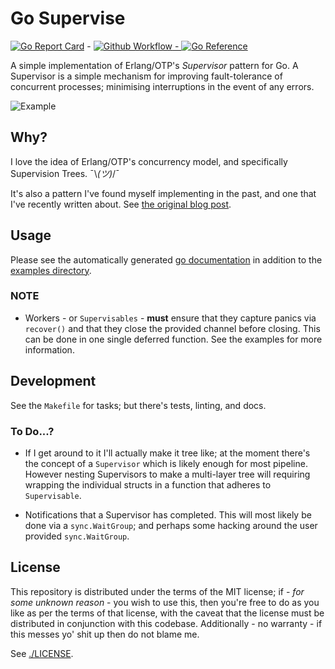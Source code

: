 # Go Supervise

[![Go Report Card](https://goreportcard.com/badge/github.com/FergusInLondon/go-supervise)](https://goreportcard.com/report/github.com/FergusInLondon/go-supervise) - [![Github Workflow](https://github.com/FergusInLondon/go-supervise/actions/workflows/go.yml/badge.svg) - ![Go Reference](https://pkg.go.dev/badge/go.fergus.london/go-supervise.svg)](https://pkg.go.dev/go.fergus.london/go-supervise)

A simple implementation of Erlang/OTP's *Supervisor* pattern for Go. A Supervisor is a simple mechanism for improving fault-tolerance of concurrent processes; minimising interruptions in the event of any errors.

![Example](https://d33wubrfki0l68.cloudfront.net/00f3a22cb236e9b62c6944440d74d2df16e9f277/92cc1/diagrams/go-pipeline.png)

## Why?

I love the idea of Erlang/OTP's concurrency model, and specifically Supervision Trees. ¯\\_(ツ)_/¯

It's also a pattern I've found myself implementing in the past, and one that I've recently written about. See [the original blog post](https://fergus.london/blog/lessons-in-concurrency-from-erlang/).

## Usage

Please see the automatically generated [go documentation](#) in addition to the [examples directory](./example).

### NOTE

- Workers - or `Supervisables` - **must** ensure that they capture panics via `recover()` and that they close the provided channel before closing. This can be done in one single deferred function. See the examples for more information.

## Development

See the `Makefile` for tasks; but there's tests, linting, and docs.

### To Do...?

- If I get around to it I'll actually make it tree like; at the moment there's the concept of a `Supervisor` which is likely enough for most pipeline. However nesting Supervisors to make a multi-layer tree will requiring wrapping the individual structs in a function that adheres to `Supervisable`.

- Notifications that a Supervisor has completed. This will most likely be done via a `sync.WaitGroup`; and perhaps some hacking around the user provided `sync.WaitGroup`.

## License

This repository is distributed under the terms of the MIT license; if - *for some unknown reason* - you wish to use this, then you're free to do as you like as per the terms of that license, with the caveat that the license must be distributed in conjunction with this codebase. Additionally - no warranty - if this messes yo' shit up then do not blame me.

See [./LICENSE](./LICENSE).